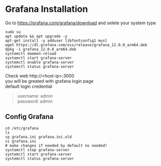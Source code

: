 # Grafana Installation

Go to https://grafana.com/grafana/download and selete your system type 
``` 
sudo su
apt update && apt upgrade -y
apt-get install -y adduser libfontconfig1 musl
wget https://dl.grafana.com/oss/release/grafana_12.0.0_arm64.deb
dpkg -i grafana_12.0.0_arm64.deb
systemctl daemon-reload
systemctl start grafana-server
systemctl enable grafana-server
systemctl status grafana-server
```

Check web http://<host-ip\>:3000 <br/>
you will be greated with grafana login page<br/>
default login credential<br/>
>username: admin <br/>
>password: admin <br/>

## Config Grafana

```
cd /etc/grafana
ls
cp grafana.ini grafana.ini.old
vi grafana.ini
# make changes if needed by default no needed!
systemctl stop grafana-server
systemctl start grafana-server
systemctl status grafana-server
```